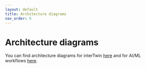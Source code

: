 ```yaml
---
layout: default
title: Architecture diagrams
nav_order: 5
---
```


# Architecture diagrams

You can find architecture diagrams for interTwin
[here](https://github.com/interTwin-eu/architecture-diagrams)
and for AI/ML workflows
[here](https://github.com/interTwin-eu/architecture-diagrams/tree/main/C4%20diagrams%20for%20T6.5).
